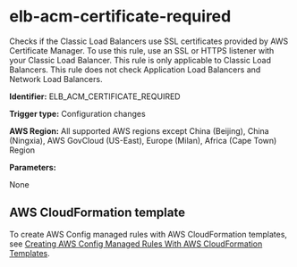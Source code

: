 # elb\-acm\-certificate\-required<a name="elb-acm-certificate-required"></a>

Checks if the Classic Load Balancers use SSL certificates provided by AWS Certificate Manager\. To use this rule, use an SSL or HTTPS listener with your Classic Load Balancer\. This rule is only applicable to Classic Load Balancers\. This rule does not check Application Load Balancers and Network Load Balancers\.

**Identifier:** ELB\_ACM\_CERTIFICATE\_REQUIRED

**Trigger type:** Configuration changes

**AWS Region:** All supported AWS regions except China \(Beijing\), China \(Ningxia\), AWS GovCloud \(US\-East\), Europe \(Milan\), Africa \(Cape Town\) Region

**Parameters:**

None  

## AWS CloudFormation template<a name="w26aac11c31c17b7d161c15"></a>

To create AWS Config managed rules with AWS CloudFormation templates, see [Creating AWS Config Managed Rules With AWS CloudFormation Templates](aws-config-managed-rules-cloudformation-templates.md)\.